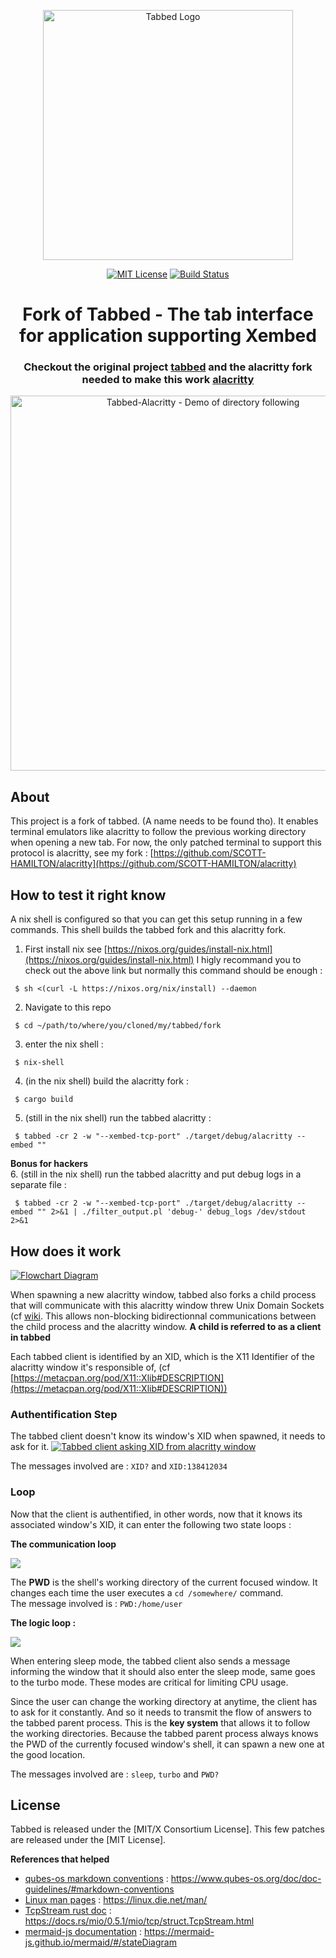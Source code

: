 <p align="center">
    <img width="400" alt="Tabbed Logo" src="https://tools.suckless.org/tabbed/tabbed.png">
</p>

<p align="center">
      <a href="https://scott-hamilton.mit-license.org/"><img alt="MIT License" src="https://img.shields.io/badge/License-MIT-525252.svg?labelColor=292929&logo=creative%20commons&style=for-the-badge" /></a>
	  <a href="https://github.com/SCOTT-HAMILTON/tabbed/actions"><img alt="Build Status" src="https://img.shields.io/endpoint.svg?url=https%3A%2F%2Factions-badge.atrox.dev%2FSCOTT-HAMILTON%2Ftabbed%2Fbadge&style=for-the-badge" /></a>
</p>

<h1 align="center">Fork of Tabbed - The tab interface for application supporting Xembed </h1>
<h3 align="center">Checkout the original project <a href="https://tools.suckless.org/tabbed/">tabbed</a> and the alacritty fork needed to make this work <a href="https://github.com/SCOTT-HAMILTON/alacritty">alacritty</a></h3>

<p align="center">
  <img width="600"
       alt="Tabbed-Alacritty - Demo of directory following"
       src="https://user-images.githubusercontent.com/24496705/114190710-e47e2000-994b-11eb-89e4-0ceef358b251.gif">
</p>

## About

This project is a fork of tabbed. (A name needs to be found tho).
It enables terminal emulators like alacritty to follow the previous working directory when opening a new tab.
For now, the only patched terminal to support this protocol is alacritty, see my fork : [https://github.com/SCOTT-HAMILTON/alacritty](https://github.com/SCOTT-HAMILTON/alacritty)


## How to test it right know

A nix shell is configured so that you can get this setup running in a few commands.
This shell builds the tabbed fork and this alacritty fork.

 1. First install nix see [https://nixos.org/guides/install-nix.html](https://nixos.org/guides/install-nix.html)
I higly recommand you to check out the above link but normally this command should be enough : 
```shell_session
 $ sh <(curl -L https://nixos.org/nix/install) --daemon
```
 2. Navigate to this repo
```shell_session
 $ cd ~/path/to/where/you/cloned/my/tabbed/fork
```
 3. enter the nix shell : 
```shell_session
 $ nix-shell
```
 4. (in the nix shell) build the alacritty fork : 
```shell_session
 $ cargo build
```
 5. (still in the nix shell) run the tabbed alacritty : 
```shell_session
 $ tabbed -cr 2 -w "--xembed-tcp-port" ./target/debug/alacritty --embed ""
```
**Bonus for hackers**  
 6. (still in the nix shell) run the tabbed alacritty and put debug logs in a separate file : 
```shell_session
 $ tabbed -cr 2 -w "--xembed-tcp-port" ./target/debug/alacritty --embed "" 2>&1 | ./filter_output.pl 'debug-' debug_logs /dev/stdout 2>&1
```

## How does it work

[![Flowchart Diagram](https://mermaid.ink/img/eyJjb2RlIjoiZ3JhcGggVERcbiAgICBBW1RhYmJlZCBwYXJlbnQgcHJvY2Vzc11cbiAgICBcbiAgICBBIC0tPnxYSUQgMXwgVEMxW1RhYmJlZCBDbGllbnQgMV1cbiAgICBBIC0tPnxYSUQgMnwgVEMyW1RhYmJlZCBDbGllbnQgMl1cbiAgICBBIC0tPnxYSUQgM3wgVEMzW1RhYmJlZCBDbGllbnQgM11cbiAgICBUQzEgLS0-IEExW0FsYWNyaXR0eSB0YWIgMV1cbiAgICBUQzIgLS0-IEEyW0FsYWNyaXR0eSB0YWIgMl1cbiAgICBUQzMgLS0-IEEzW0FsYWNyaXR0eSB0YWIgM11cbiAgICAiLCJtZXJtYWlkIjp7InRoZW1lIjoiZGFyayJ9LCJ1cGRhdGVFZGl0b3IiOmZhbHNlfQ)](https://mermaid-js.github.io/mermaid-live-editor/#/edit/eyJjb2RlIjoiZ3JhcGggVERcbiAgICBBW1RhYmJlZCBwYXJlbnQgcHJvY2Vzc11cbiAgICBcbiAgICBBIC0tPnxYSUQgMXwgVEMxW1RhYmJlZCBDbGllbnQgMV1cbiAgICBBIC0tPnxYSUQgMnwgVEMyW1RhYmJlZCBDbGllbnQgMl1cbiAgICBBIC0tPnxYSUQgM3wgVEMzW1RhYmJlZCBDbGllbnQgM11cbiAgICBUQzEgLS0-IEExW0FsYWNyaXR0eSB0YWIgMV1cbiAgICBUQzIgLS0-IEEyW0FsYWNyaXR0eSB0YWIgMl1cbiAgICBUQzMgLS0-IEEzW0FsYWNyaXR0eSB0YWIgM11cbiAgICAiLCJtZXJtYWlkIjp7InRoZW1lIjoiZGFyayJ9LCJ1cGRhdGVFZGl0b3IiOmZhbHNlfQ)

When spawning a new alacritty window, tabbed also forks a child process that will communicate with this alacritty window threw Unix Domain Sockets (cf [wiki](https://systemprogrammingatntu.github.io/mp2/unix_socket.html).
This allows non-blocking bidirectionnal communications between the child process and the alacritty window.
**A child is referred to as a client in tabbed**

Each tabbed client is identified by an XID, which is the X11 Identifier of the alacritty window it's responsible of, (cf [https://metacpan.org/pod/X11::Xlib#DESCRIPTION](https://metacpan.org/pod/X11::Xlib#DESCRIPTION))

### Authentification Step 

The tabbed client doesn't know its window's XID when spawned, it needs to ask for it.
[![Tabbed client asking XID from alacritty window](https://mermaid.ink/img/eyJjb2RlIjoic2VxdWVuY2VEaWFncmFtXG4gICAgVGFiYmVkIENsaWVudCAxLT4-K0FsYWNyaXR0eSBUYWIgMTogSGVsbG8gQWxhY3JpdHR5LCB3aGF0J3MgeW91ciBYMTEgV2luZG93IElkZW50aWZpZXIgP1xuICAgIEFsYWNyaXR0eSBUYWIgMS0tPj4tVGFiYmVkIENsaWVudCAxOiBIaSwgbXkgWElEIGlzIDEzODQxMjAzNC5cbiAgICAgICAgICAgICIsIm1lcm1haWQiOnsidGhlbWUiOiJkZWZhdWx0In0sInVwZGF0ZUVkaXRvciI6ZmFsc2V9)](https://mermaid-js.github.io/mermaid-live-editor/#/edit/eyJjb2RlIjoic2VxdWVuY2VEaWFncmFtXG4gICAgVGFiYmVkIENsaWVudCAxLT4-K0FsYWNyaXR0eSBUYWIgMTogSGVsbG8gQWxhY3JpdHR5LCB3aGF0J3MgeW91ciBYMTEgV2luZG93IElkZW50aWZpZXIgP1xuICAgIEFsYWNyaXR0eSBUYWIgMS0tPj4tVGFiYmVkIENsaWVudCAxOiBIaSwgbXkgWElEIGlzIDEzODQxMjAzNC5cbiAgICAgICAgICAgICIsIm1lcm1haWQiOnsidGhlbWUiOiJkZWZhdWx0In0sInVwZGF0ZUVkaXRvciI6ZmFsc2V9)

The messages involved are : 
`XID?` and `XID:138412034`

### Loop

Now that the client is authentified, in other words, now that it knows its associated window's XID, it can enter the following two state loops :  

**The communication loop**

[![](https://mermaid.ink/img/eyJjb2RlIjoic3RhdGVEaWFncmFtLXYyXG4gICAgc3RhdGUgXCJEaWQgSSByZWNlaXZlIGEgbWVzc2FnZSA_XCIgYXMgVDFcbiAgICBzdGF0ZSBcIklmIGl0J3MgYSBQV0QgQW5zd2VyLCBzYXZlIGl0IGZvciBsYXRlclwiIGFzIFNcblxuICAgIFsqXSAtLT4gVDFcbiAgICBUMSAtLT4gTm9cbiAgICBObyAtLT4gVDFcbiAgICBUMSAtLT4gWWVzXG4gICAgWWVzIC0tPiBTXG4gICAgUyAtLT4gVDFcbiIsIm1lcm1haWQiOnsidGhlbWUiOiJkZWZhdWx0In0sInVwZGF0ZUVkaXRvciI6ZmFsc2V9)](https://mermaid-js.github.io/mermaid-live-editor/#/edit/eyJjb2RlIjoic3RhdGVEaWFncmFtLXYyXG4gICAgc3RhdGUgXCJEaWQgSSByZWNlaXZlIGEgbWVzc2FnZSA_XCIgYXMgVDFcbiAgICBzdGF0ZSBcIklmIGl0J3MgYSBQV0QgQW5zd2VyLCBzYXZlIGl0IGZvciBsYXRlclwiIGFzIFNcblxuICAgIFsqXSAtLT4gVDFcbiAgICBUMSAtLT4gTm9cbiAgICBObyAtLT4gVDFcbiAgICBUMSAtLT4gWWVzXG4gICAgWWVzIC0tPiBTXG4gICAgUyAtLT4gVDFcbiIsIm1lcm1haWQiOnsidGhlbWUiOiJkZWZhdWx0In0sInVwZGF0ZUVkaXRvciI6ZmFsc2V9)

The **PWD** is the shell's working directory of the current focused window.
It changes each time the user executes a `cd /somewhere/` command.  
The message involved is : `PWD:/home/user`

**The logic loop :**  

[![](https://mermaid.ink/img/eyJjb2RlIjoic3RhdGVEaWFncmFtLXYyXG4gICAgc3RhdGUgXCJBbSBJIHRoZSBmb2N1c2VkIHRhYiA_XCIgYXMgVDFcbiAgICBzdGF0ZSBcIlNsZWVwIE1vZGVcIiBhcyBTXG4gICAgc3RhdGUgXCJUdXJibyBNb2RlXCIgYXMgVFxuICAgIHN0YXRlIFwiVHJhbnNtaXQgdGhlIHNhdmVkIHNoZWxsIFBXRCB0byB0YWJiZWQgcGFyZW50IHByb2Nlc3MgaWYgYW55IHdhcyByZWNlaXZlZFwiIGFzIFBcbiAgICBzdGF0ZSBcIkFzayB3aW5kb3cgZm9yIHNoZWxsIFBXRFwiIGFzIEExXG5cblxuICAgIFsqXSAtLT4gVDFcbiAgICBUMSAtLT4gTm9cbiAgICBObyAtLT4gU1xuICAgIFMgLS0-IFQxXG4gICAgVDEgLS0-IFllc1xuICAgIFllcyAtLT4gVFxuICAgIFQgLS0-IFBcbiAgICBQIC0tPiBBMVxuICAgIEExIC0tPiBUMSAiLCJtZXJtYWlkIjp7InRoZW1lIjoiZGVmYXVsdCJ9LCJ1cGRhdGVFZGl0b3IiOmZhbHNlfQ)](https://mermaid-js.github.io/mermaid-live-editor/#/edit/eyJjb2RlIjoic3RhdGVEaWFncmFtLXYyXG4gICAgc3RhdGUgXCJBbSBJIHRoZSBmb2N1c2VkIHRhYiA_XCIgYXMgVDFcbiAgICBzdGF0ZSBcIlNsZWVwIE1vZGVcIiBhcyBTXG4gICAgc3RhdGUgXCJUdXJibyBNb2RlXCIgYXMgVFxuICAgIHN0YXRlIFwiVHJhbnNtaXQgdGhlIHNhdmVkIHNoZWxsIFBXRCB0byB0YWJiZWQgcGFyZW50IHByb2Nlc3MgaWYgYW55IHdhcyByZWNlaXZlZFwiIGFzIFBcbiAgICBzdGF0ZSBcIkFzayB3aW5kb3cgZm9yIHNoZWxsIFBXRFwiIGFzIEExXG5cblxuICAgIFsqXSAtLT4gVDFcbiAgICBUMSAtLT4gTm9cbiAgICBObyAtLT4gU1xuICAgIFMgLS0-IFQxXG4gICAgVDEgLS0-IFllc1xuICAgIFllcyAtLT4gVFxuICAgIFQgLS0-IFBcbiAgICBQIC0tPiBBMVxuICAgIEExIC0tPiBUMSAiLCJtZXJtYWlkIjp7InRoZW1lIjoiZGVmYXVsdCJ9LCJ1cGRhdGVFZGl0b3IiOmZhbHNlfQ)

When entering sleep mode, the tabbed client also sends a message informing the window that it should also enter the sleep mode, same goes to the turbo mode.
These modes are critical for limiting CPU usage.

Since the user can change the working directory at anytime, the client has to ask for it constantly.
And so it needs to transmit the flow of answers to the tabbed parent process.
This is the **key system** that allows it to follow the working directories.
Because the tabbed parent process always knows the PWD of the currently focused window's shell, it can spawn a new one at the good location.


The messages involved are : `sleep`, `turbo` and `PWD?`


## License
Tabbed is released under the \[MIT/X Consortium License].
This few patches are released under the \[MIT License].

**References that helped**
- [qubes-os markdown conventions] : <https://www.qubes-os.org/doc/doc-guidelines/#markdown-conventions>
- [Linux man pages] : <https://linux.die.net/man/>
- [TcpStream rust doc] : <https://docs.rs/mio/0.5.1/mio/tcp/struct.TcpStream.html>
- [mermaid-js documentation] : <https://mermaid-js.github.io/mermaid/#/stateDiagram>

[//]: # (These are reference links used in the body of this note and get stripped out when the markdown processor does its job. There is no need to format nicely because it shouldn't be seen. Thanks SO - http://stackoverflow.com/questions/4823468/store-comments-in-markdown-syntax)

   [qubes-os markdown conventions]: <https://www.qubes-os.org/doc/doc-guidelines/#markdown-conventions/>
   [linux man pages]: <https://linux.die.net/man/>
   [tcpstream rust doc]: <https://docs.rs/mio/0.5.1/mio/tcp/struct.TcpStream.html>
   [mermaid-js documentation]: <https://mermaid-js.github.io/mermaid/#/stateDiagram>

[MIT/X Consortium License]: https://git.suckless.org/tabbed/file/LICENSE.html
[MIT License]: https://scott-hamilton.mit-license.org/
